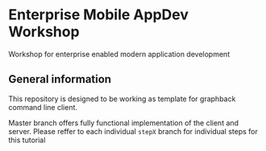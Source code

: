 # Enterprise Mobile AppDev Workshop
 
Workshop for enterprise enabled modern application development


## General information

This repository is designed to be working as template for graphback command line client.

Master branch offers fully functional implementation of the client and server.
Please reffer to each individual `stepX` branch for individual steps for this tutorial
